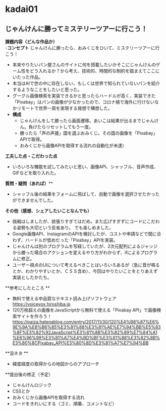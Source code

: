 # kadai01
## じゃんけんに勝ってミステリーツアーに行こう！  <BR> 

**課題内容（どんな作品か）**  
-**コンセプト**
   じゃんけんに勝ったら、おみくじをひいて、ミステリーツアーに行こう！   
- 本来やりたいパン屋さんのサイトに何を搭載したいかそこにじゃんけんのゲーム性をどう入れるか？から考え、技術的、時間的な制約を踏まえてここにいたった作品。
- 本当はAIで世の中に存在しない、もしくは世界で知られていないパンを紹介するようなことをしたいと思った。
- グーグル画像検索を実装できるかと思ったらハードルが高く、実装できた「Pixabay」はパンの画像が少なかったので、コロナ禍で海外に行けないなかリモートで世界一周を実現する発想で構想した。
- **構成**  
  - じゃんけんをして勝ったら画面遷移。あいこは結果が出るまでじゃんけん。負けたらリセットしてもう一度。  
  - 勝ったら「声の声援」国を選ぶおみくじ。その国の画像を「Pixabay」APIで取得。  
  - おみくじから画像APIを取得する流れの自動化が未達）  <BR>

**工夫した点・こだわった点**
  - いろいろな機能を試してみたいと思い、画像API、シャッフル、音声作成、GIFなどを取り入れた。

**質問・疑問（あれば）****
- シャッフル後の結果をフォームに飛ばして、自動で画像を選択させたかったができませんでした。


**その他（感想、シェアしたいことなんでも）**
- 挑戦はしましたが、欲張りすぎてはだめ。また広げすぎずにコードにこだわる姿勢も大切という反省あり。
でも楽しめました。
- Google画像API、InstagramのAPIを検討したが、コストや申請などで間に合わず、ハードルが低めだった「Pixabay」APIを実装。
- じゃんけんは別のプログラムを写経していたが、2次元配列によるジャッジから勝った場合のアクションを変えるやり方がわからず、ifによるプログラムに修正。
- ユーザー視点のUIについて考えるべきことはいろいろあるが（急に音が鳴るとか、わかりやすいとか、ＣＳＳ含め）、今回はやりたいことをとりあえず実装としたかたち。

**参考にしたところ
**   
   - 無料で使える中品質なテキスト読み上げソフトウェア
      https://voicevox.hiroshiba.jp
   - 120万枚超えの画像をJavaScriptから無料で使える「Pixabay API」で画像検索サイトを作ろう！
https://paiza.hatenablog.com/entry/2017/11/30/120%E4%B8%87%E6%9E%9A%E8%B6%85%E3%81%88%E3%81%AE%E7%94%BB%E5%83%8F%E3%82%92JavaScript%E3%81%8B%E3%82%89%E7%84%A1%E6%96%99%E3%81%A7%E4%BD%BF%E3%81%88%E3%82%8B%E3%80%8CPixabay_API%E3%80%8D%E3%81%A7%E7%94%BB
   
  **没ネタ
  ** 
   - 緯度経度の取得からの地図からのアプローチ
   
   **提出後の修正（予定）
   - じゃんけんロジック
   - CSSとか
   - おみくじから画像APIを取得する流れ
   - コードをきれいにする（ゴミ、順番、コメントなど）
